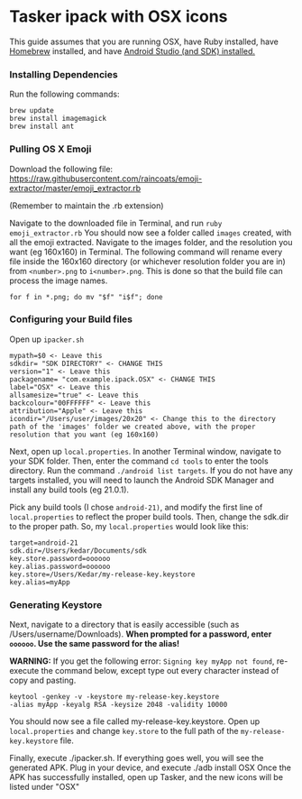 # Tasker ipack with OSX icons
This guide assumes that you are running OSX, have Ruby installed, have [Homebrew](http://brew.sh) installed, and have [Android Studio (and SDK) installed.](http://developer.android.com/tools/studio/index.html)

### Installing Dependencies
Run the following commands:
```
brew update
brew install imagemagick
brew install ant
```

### Pulling OS X Emoji
Download the following file: https://raw.githubusercontent.com/raincoats/emoji-extractor/master/emoji_extractor.rb

(Remember to maintain the .rb extension)

Navigate to the downloaded file in Terminal, and run `ruby emoji_extractor.rb`
You should now see a folder called `images` created, with all the emoji extracted.
Navigate to the images folder, and the resolution you want (eg 160x160) in Terminal.
The following command will rename every file inside the 160x160 directory (or whichever resolution folder you are in) from `<number>.png` to `i<number>.png`. This is done so that the build file can process the image names.
```
for f in *.png; do mv "$f" "i$f"; done
```

### Configuring your Build files
Open up ```ipacker.sh```

```
mypath=$0 <- Leave this
sdkdir= "SDK DIRECTORY" <- CHANGE THIS
version="1" <- Leave this
packagename= "com.example.ipack.OSX" <- CHANGE THIS
label="OSX" <- Leave this
allsamesize="true" <- Leave this
backcolour="00FFFFFF" <- Leave this
attribution="Apple" <- Leave this
icondir="/Users/user/images/20x20" <- Change this to the directory path of the 'images' folder we created above, with the proper resolution that you want (eg 160x160)
```

Next, open up ```local.properties```. In another Terminal window, navigate to your SDK folder. Then, enter the command `cd tools` to enter the tools directory. Run the command `./android list targets`. If you do not have any targets installed, you will need to launch the Android SDK Manager and install any build tools (eg 21.0.1).

Pick any build tools (I chose `android-21)`, and modify the first line of `local.properties` to reflect the proper build tools. Then, change the sdk.dir to the proper path. So, my `local.properties` would look like this:

```
target=android-21
sdk.dir=/Users/kedar/Documents/sdk
key.store.password=oooooo
key.alias.password=oooooo
key.store=/Users/Kedar/my-release-key.keystore
key.alias=myApp
```

### Generating Keystore
Next, navigate to a directory that is easily accessible (such as /Users/username/Downloads). **When prompted for a password, enter `oooooo`. Use the same password for the alias!**

**WARNING:** If you get the following error: `Signing key myApp not found`, re-execute the command below, except type out every character instead of copy and pasting.
```
keytool -genkey -v -keystore my-release-key.keystore
-alias myApp -keyalg RSA -keysize 2048 -validity 10000
```

You should now see a file called my-release-key.keystore. Open up `local.properties` and change `key.store` to the full path of the `my-release-key.keystore` file.

Finally, execute ./ipacker.sh. If everything goes well, you will see the generated APK.
Plug in your device, and execute ./adb install OSX
Once the APK has successfully installed, open up Tasker, and the new icons will be listed under "OSX"
